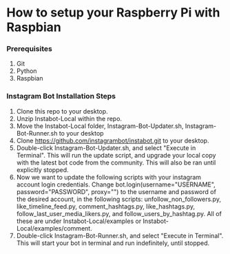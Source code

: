 # How to setup your Raspberry Pi with Raspbian

### Prerequisites
1. Git
2. Python
3. Raspbian

### Instagram Bot Installation Steps
1. Clone this repo to your desktop.
2. Unzip Instabot-Local within the repo.
3. Move the Instabot-Local folder, Instagram-Bot-Updater.sh, Instagram-Bot-Runner.sh to your desktop
4. Clone https://github.com/instagrambot/instabot.git to your desktop.
5. Double-click Instagram-Bot-Updater.sh, and select "Execute in Terminal". This will run the update script, and upgrade your local copy with the latest bot code from the community. This will also be ran until explicitly stopped.
6. Now we want to update the following scripts with your instagram account login credentials. Change bot.login(username="USERNAME", password="PASSWORD", proxy="") to the username and password of the desired account, in the following scripts: unfollow_non_followers.py, like_timeline_feed.py, comment_hashtags.py, like_hashtags.py, follow_last_user_media_likers.py, and follow_users_by_hashtag.py. All of these are under Instabot-Local/examples or Instabot-Local/examples/comment.
7. Double-click Instagram-Bot-Runner.sh, and select "Execute in Terminal". This will start your bot in terminal and run indefinitely, until stopped.
